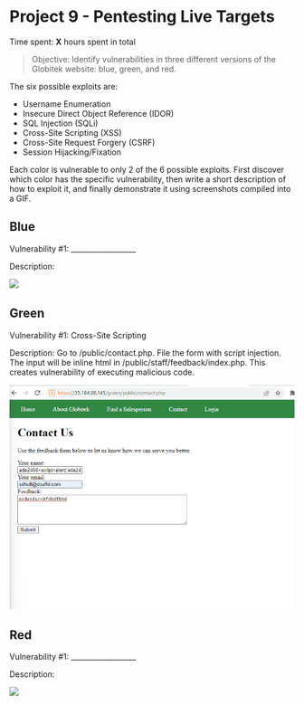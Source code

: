 # Project 9 - Pentesting Live Targets

Time spent: **X** hours spent in total

> Objective: Identify vulnerabilities in three different versions of the Globitek website: blue, green, and red.

The six possible exploits are:

* Username Enumeration
* Insecure Direct Object Reference (IDOR)
* SQL Injection (SQLi)
* Cross-Site Scripting (XSS)
* Cross-Site Request Forgery (CSRF)
* Session Hijacking/Fixation

Each color is vulnerable to only 2 of the 6 possible exploits. First discover which color has the specific vulnerability, then write a short description of how to exploit it, and finally demonstrate it using screenshots compiled into a GIF.

## Blue

Vulnerability #1: __________________

Description:

<img src="blue-vuln1.gif">


## Green

Vulnerability #1: Cross-Site Scripting

Description: Go to /public/contact.php. File the form with script injection. The input will be inline html in /public/staff/feedback/index.php. This creates vulnerability of executing malicious code.

<img src="https://github.com/Codepath-Twitter-Clone/CyberSecurity_Unit9/blob/main/g1.gif">

## Red

Vulnerability #1: __________________

Description:

<img src="red-vuln1.gif">


